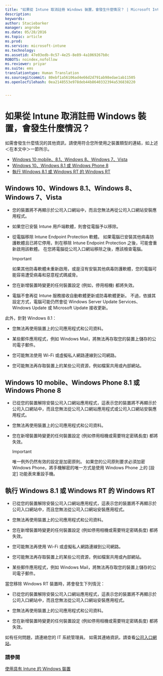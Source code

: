 ```yaml
---
title: "如果從 Intune 取消註冊 Windows 裝置，會發生什麼情況？ | Microsoft Intune"
description: 
keywords: 
author: Staciebarker
manager: angrobe
ms.date: 05/28/2016
ms.topic: article
ms.prod: 
ms.service: microsoft-intune
ms.technology: 
ms.assetid: 47e03edb-0c57-4e25-8e89-4a1069267b8c
ROBOTS: noindex,nofollow
ms.reviewer: priyar
ms.suite: ems
translationtype: Human Translation
ms.sourcegitcommit: 80ebf1a56106ad4e66d2d791ab98edae1ab11505
ms.openlocfilehash: 0ea2148553e978deb44b8640332394a536838220


---
```



# 如果從 Intune 取消註冊 Windows 裝置，會發生什麼情況？

如需會發生什麼情況的其他資訊，請使用符合您所使用之裝置類型的連結，如上述＜在本文中＞一節所示。

- [Windows 10 mobile、8.1、Windows 8、Windows 7、Vista](#windows-10-mobile--8-1,-windows-8,-windows-7,-vista)
- [Windows 10、Windows 8.1 或 Windows Phone 8](#windows-10--windows-8-1-or-windows-phone-8)
- [執行 Windows 8.1 或 Windows RT 的 Windows RT](#windows-rt-running-windows-8-1-or-windows-rt)


## Windows 10、Windows 8.1、Windows 8、Windows 7、Vista

-   您的裝置將不再顯示於公司入口網站中，而且您無法再從公司入口網站安裝應用程式。

-   如果您已安裝 Intune 用戶端軟體，則會從電腦予以移除。

-   從電腦移除 Intune Endpoint Protection 軟體。 如果電腦已安裝其他病毒防護軟體且已將它停用，則在移除 Intune Endpoint Protection 之後，可能會重新啟用該軟體。 在您將電腦從公司入口網站移除之後，應該檢查電腦。

    > [!IMPORTANT]
    > 如果其他防毒軟體未重新啟用，或是沒有安裝其他病毒防護軟體，您的電腦可能容易遭受病毒和惡意程式碼威脅。

-   您在新增裝置時變更的任何裝置設定 (例如，停用相機) 都將失效。

-   電腦不會再從 Intune 服務接收自動軟體更新或防毒軟體更新。 不過，依據其設定方式，電腦可能仍然會從 Windows Server Update Services、Windows Update 或 Microsoft Update 接收更新。

此外，針對 Windows 8.1：

-   您無法再使用裝置上的公司應用程式和公司資料。

-   某些郵件應用程式，例如 Windows Mail，將無法再存取您的裝置上儲存的公司電子郵件。

-   您可能無法使用 Wi-Fi 或虛擬私人網路連線到公司網路。

-   您可能無法再存取裝置上的某些公司資源，例如檔案共用或內部網站。

## Windows 10 mobile、Windows Phone 8.1 或 Windows Phone 8

-   已從您的裝置解除安裝公司入口網站應用程式，這表示您的裝置將不再顯示於公司入口網站中，而且您無法從公司入口網站應用程式或公司入口網站安裝應用程式。

-   您無法再使用裝置上的公司應用程式和公司資料。

-   您在新增裝置時變更的任何裝置設定 (例如停用相機或需要特定密碼長度) 都將失效。

    > [!IMPORTANT]
    > 唯一例外仍然有效的設定是加密原則。 如果您的公司原則要求必須加密 Windows Phone，將手機解密的唯一方式是使用 Windows Phone 上的 [設定] 功能表來重設手機。

## 執行 Windows 8.1 或 Windows RT 的 Windows RT

-   已從您的裝置解除安裝公司入口網站應用程式，這表示您的裝置將不再顯示於公司入口網站中，而且您無法從公司入口網站安裝應用程式。

-   您無法再使用裝置上的公司應用程式和公司資料。

-   您在新增裝置時變更的任何裝置設定 (例如停用相機或需要特定密碼長度) 都將失效。

-   您可能無法再使用 Wi-Fi 或虛擬私人網路連線到公司網路。

-   您可能無法再存取裝置上的某些公司資源，例如檔案共用或內部網站。

-   某些郵件應用程式，例如 Windows Mail，將無法再存取您的裝置上儲存的公司電子郵件。

當您移除 Windows RT 裝置時，將會發生下列情況：

-   已從您的裝置解除安裝公司入口網站應用程式，這表示您的裝置將不再顯示於公司入口網站中，而且您無法從公司入口網站安裝應用程式。

-   您無法再使用裝置上的公司應用程式和公司資料。

-   您在新增裝置時變更的任何裝置設定 (例如停用相機或需要特定密碼長度) 都將失效。

如有任何問題，請連絡您的 IT 系統管理員。 如需其連絡資訊，請查看[公司入口網站](http://portal.manage.microsoft.com)。

### 請參閱
[使用具有 Intune 的 Windows 裝置](using-your-windows-device-with-intune.md)



<!--HONumber=Aug16_HO1-->


